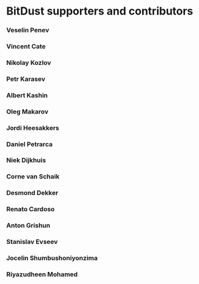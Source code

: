 # BitDust supporters and contributors


### Veselin Penev


### Vincent Cate


### Nikolay Kozlov


### Petr Karasev


### Albert Kashin


### Oleg Makarov


### Jordi Heesakkers


### Daniel Petrarca


### Niek Dijkhuis


### Corne van Schaik


### Desmond Dekker


### Renato Cardoso


### Anton Grishun


### Stanislav Evseev


### Jocelin Shumbushoniyonzima


### Riyazudheen Mohamed



<div class=fbcomments markdown="1">
</div>
